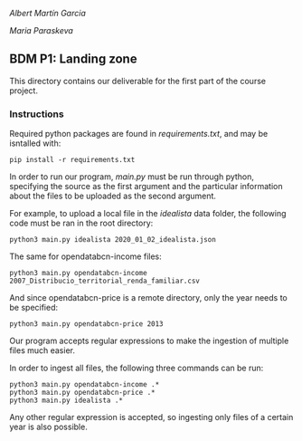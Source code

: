 
*Albert Martín Garcia*

*Maria Paraskeva*

## BDM P1: Landing zone

This directory contains our deliverable for the first part of the course project.

### Instructions

Required python packages are found in *requirements.txt*, and may be isntalled with:

    pip install -r requirements.txt

In order to run our program, *main.py* must be run through python, specifying the source as the first argument and the particular information about the files to be uploaded as the second argument.

For example, to upload a local file in the *idealista* data folder, the following code must be ran in the root directory:

    python3 main.py idealista 2020_01_02_idealista.json

The same for opendatabcn-income files:

    python3 main.py opendatabcn-income 2007_Distribucio_territorial_renda_familiar.csv

And since opendatabcn-price is a remote directory, only the year needs to be specified:

    python3 main.py opendatabcn-price 2013

Our program accepts regular expressions to make the ingestion of multiple files much easier.

In order to ingest all files, the following three commands can be run:

    python3 main.py opendatabcn-income .* 
    python3 main.py opendatabcn-price .* 
    python3 main.py idealista .* 

Any other regular expression is accepted, so ingesting only files of a certain year is also possible.
